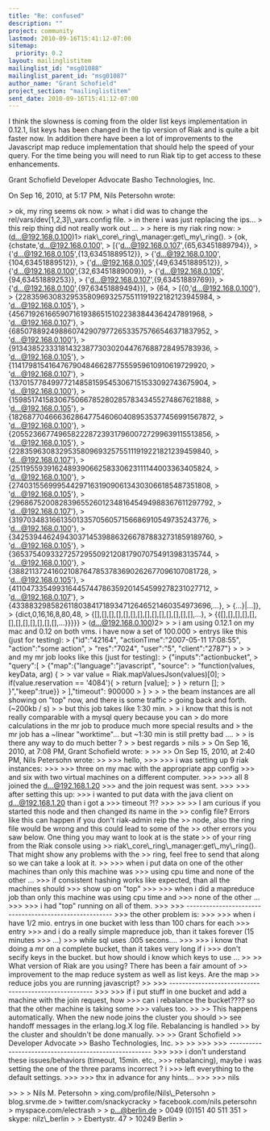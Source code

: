 ```yaml
---
title: "Re: confused"
description: ""
project: community
lastmod: 2010-09-16T15:41:12-07:00
sitemap:
  priority: 0.2
layout: mailinglistitem
mailinglist_id: "msg01088"
mailinglist_parent_id: "msg01087"
author_name: "Grant Schofield"
project_section: "mailinglistitem"
sent_date: 2010-09-16T15:41:12-07:00
---
```



I think the slowness is coming from the older list keys implementation in 
0.12.1, list keys has been changed in the tip version of Riak and is quite a 
bit faster now. In addition there have been a lot of improvements to the 
Javascript map reduce implementation that should help the speed of your query. 
For the time being you will need to run Riak tip to get access to these 
enhancements. 

Grant Schofield
Developer Advocate
Basho Technologies, Inc.


On Sep 16, 2010, at 5:17 PM, Nils Petersohn wrote:

&gt; ok, my ring seems ok now.
&gt; what i did was to change the rel/vars/dev[1,2,3]\\_vars.config file.
&gt; in there i was just replacing the ips...
&gt; this reip thing did not really work out ...
&gt; 
&gt; here is my riak ring now:
&gt; (d...@192.168.0.100)1&gt; riak\\_core\\_ring\\_manager:get\\_my\\_ring().
&gt; {ok,{chstate,'d...@192.168.0.100',
&gt; [{'d...@192.168.0.107',{65,63451889794}},
&gt; {'d...@192.168.0.105',{13,63451889512}},
&gt; {'d...@192.168.0.100',{104,63451889512}},
&gt; {'d...@192.168.0.105',{49,63451889512}},
&gt; {'d...@192.168.0.100',{32,63451889009}},
&gt; {'d...@192.168.0.105',{94,63451889253}},
&gt; {'d...@192.168.0.107',{9,63451889769}},
&gt; {'d...@192.168.0.100',{97,63451889494}}],
&gt; {64,
&gt; [{0,'d...@192.168.0.100'},
&gt; {22835963083295358096932575511191922182123945984,
&gt; 'd...@192.168.0.105'},
&gt; {45671926166590716193865151022383844364247891968,
&gt; 'd...@192.168.0.107'},
&gt; {68507889249886074290797726533575766546371837952,
&gt; 'd...@192.168.0.100'},
&gt; {91343852333181432387730302044767688728495783936,
&gt; 'd...@192.168.0.105'},
&gt; {114179815416476790484662877555959610910619729920,
&gt; 'd...@192.168.0.107'},
&gt; {137015778499772148581595453067151533092743675904,
&gt; 'd...@192.168.0.100'},
&gt; {159851741583067506678528028578343455274867621888,
&gt; 'd...@192.168.0.105'},
&gt; {182687704666362864775460604089535377456991567872,
&gt; 'd...@192.168.0.100'},
&gt; {205523667749658222872393179600727299639115513856,
&gt; 'd...@192.168.0.105'},
&gt; {228359630832953580969325755111919221821239459840,
&gt; 'd...@192.168.0.107'},
&gt; {251195593916248939066258330623111144003363405824,
&gt; 'd...@192.168.0.100'},
&gt; {274031556999544297163190906134303066185487351808,
&gt; 'd...@192.168.0.105'},
&gt; {296867520082839655260123481645494988367611297792,
&gt; 'd...@192.168.0.107'},
&gt; {319703483166135013357056057156686910549735243776,
&gt; 'd...@192.168.0.100'},
&gt; {342539446249430371453988632667878832731859189760,
&gt; 'd...@192.168.0.105'},
&gt; {365375409332725729550921208179070754913983135744,
&gt; 'd...@192.168.0.100'},
&gt; {388211372416021087647853783690262677096107081728,
&gt; 'd...@192.168.0.105'},
&gt; {411047335499316445744786359201454599278231027712,
&gt; 'd...@192.168.0.107'},
&gt; {433883298582611803841718934712646521460354973696,...},
&gt; {...}|...]},
&gt; {dict,0,16,16,8,80,48,
&gt; {[],[],[],[],[],[],[],[],[],[],[],[],[],[],...},
&gt; {{[],[],[],[],[],[],[],[],[],[],[],[],...}}}}}
&gt; (d...@192.168.0.100)2&gt; 
&gt; 
&gt; i am using 0.12.1 on my mac and 0.12 on both vms. i have now a set of 100.000 
&gt; entrys like this (just for testing):
&gt; {"id":"42164", "actionTime":"2007-05-11 17:08:55", "action":"some action", 
&gt; "res":"7024", "user":"5", "client":"2787"}
&gt; 
&gt; 
&gt; and my mr job looks like this (just for testing):
&gt; {"inputs":"actionbucket",
&gt; "query":[
&gt; {"map":{"language":"javascript", "source":
&gt; "function(values, keyData, arg) {
&gt; 
&gt; var value = Riak.mapValuesJson(values)[0];
&gt; if(value.reservation == '4084'){
&gt; return [value];
&gt; }
&gt; return [];
&gt; }","keep":true}}
&gt; ],"timeout": 900000
&gt; }
&gt; 
&gt; 
&gt; the beam instances are all showing on "top" now, and there is some traffic 
&gt; going back and forth. (~200kb / s)
&gt; 
&gt; but this job takes like 1:30 min.
&gt; 
&gt; i know that this is not really comparable with a mysql query because you can 
&gt; do more calculations in the mr job to produce much more special results and 
&gt; the mr job has a ~linear "worktime"... but ~1:30 min is still pretty bad .... 
&gt; 
&gt; is there any way to do much better ?
&gt; 
&gt; best regards
&gt; nils
&gt; 
&gt; On Sep 16, 2010, at 7:08 PM, Grant Schofield wrote:
&gt; 
&gt;&gt; 
&gt;&gt; On Sep 15, 2010, at 2:40 PM, Nils Petersohn wrote:
&gt;&gt; 
&gt;&gt;&gt; hello,
&gt;&gt;&gt; 
&gt;&gt;&gt; i was setting up 9 riak instances:
&gt;&gt;&gt; 
&gt;&gt;&gt; three on my mac with the appropriate app config
&gt;&gt;&gt; and six with two virtual machines on a different computer.
&gt;&gt;&gt; 
&gt;&gt;&gt; all 8 joined the d...@192.168.1.20
&gt;&gt;&gt; and the join request was sent.
&gt;&gt;&gt; 
&gt;&gt;&gt; after setting this up:
&gt;&gt;&gt; i wanted to put data with the java client on d...@192.168.1.20 than i got a 
&gt;&gt;&gt; timeout ?!?
&gt;&gt;&gt; 
&gt;&gt; 
&gt;&gt; I am curious if you started this node and then changed its name in the 
&gt;&gt; config file? Errors like this can happen if you don't riak-admin reip the 
&gt;&gt; node, also the ring file would be wrong and this could lead to some of the 
&gt;&gt; other errors you saw below. One thing you may want to look at is the state 
&gt;&gt; of your ring from the Riak console using 
&gt;&gt; riak\\_core\\_ring\\_manager:get\\_my\\_ring(). That might show any problems with the 
&gt;&gt; ring, feel free to send that along so we can take a look at it.
&gt;&gt; 
&gt;&gt;&gt; when i put data on one of the other machines than only this machine was 
&gt;&gt;&gt; using cpu time and none of the other ...
&gt;&gt;&gt; if consistent hashing works like expected, than all the machines should 
&gt;&gt;&gt; show up on "top"
&gt;&gt;&gt; 
&gt;&gt;&gt; when i did a mapreduce job than only this machine was using cpu time and 
&gt;&gt;&gt; none of the other ...
&gt;&gt;&gt; 
&gt;&gt;&gt; i had "top" running on all of them.
&gt;&gt;&gt; 
&gt;&gt;&gt; -------------------------------------------------------
&gt;&gt;&gt; the other problem is:
&gt;&gt;&gt; 
&gt;&gt;&gt; when i have 1/2 mio. entrys in one bucket with less than 100 chars for each 
&gt;&gt;&gt; entry
&gt;&gt;&gt; and i do a really simple mapreduce job, than it takes forever (15 minutes 
&gt;&gt;&gt; ...)
&gt;&gt;&gt; while sql uses .005 secons....
&gt;&gt;&gt; 
&gt;&gt;&gt; i know that doing a mr on a complete bucket, than it takes very long if i 
&gt;&gt;&gt; don't secify keys in the bucket. but how should i know which keys to use ...
&gt;&gt; 
&gt;&gt; What version of Riak are you using? There has been a fair amount of 
&gt;&gt; improvement to the map reduce system as well as list keys. Are the map 
&gt;&gt; reduce jobs you are running javascript?
&gt;&gt; 
&gt;&gt;&gt; ------------------------------------------------------
&gt;&gt;&gt; 
&gt;&gt;&gt; if i put stuff in one bucket and add a machine with the join request, how 
&gt;&gt;&gt; can i rebalance the bucket???? so that the other machine is taking some 
&gt;&gt;&gt; values too.
&gt;&gt; 
&gt;&gt; This happens automatically. When the new node joins the cluster you should 
&gt;&gt; see handoff messages in the erlang.log.X log file. Rebalancing is handled 
&gt;&gt; by the cluster and shouldn't be done manually.
&gt;&gt; 
&gt;&gt; Grant Schofield
&gt;&gt; Developer Advocate
&gt;&gt; Basho Technologies, Inc.
&gt;&gt; 
&gt;&gt; 
&gt;&gt;&gt; 
&gt;&gt;&gt; ------------------------------------------------------
&gt;&gt;&gt; 
&gt;&gt;&gt; i don't understand these issues/behaviors (timeout, 15min. etc., 
&gt;&gt;&gt; rebalancing), maybe i was setting the one of the three params incorrect ? i 
&gt;&gt;&gt; left everything to the default settings.
&gt;&gt;&gt; 
&gt;&gt;&gt; thx in advance for any hints...
&gt;&gt;&gt; 
&gt;&gt;&gt; nils

&gt;&gt; 
&gt; 
&gt; Nils M. Petersohn
&gt; xing.com/profile/Nils\\_Petersohn
&gt; blog.srvme.de
&gt; twitter.com/snackycracky
&gt; facebook.com/nils.petersohn
&gt; myspace.com/electrash
&gt; 
&gt; p...@berlin.de
&gt; 0049 (0)151 40 511 351
&gt; skype: nilz\\_berlin
&gt; 
&gt; Ebertystr. 47
&gt; 10249 Berlin
&gt; 

